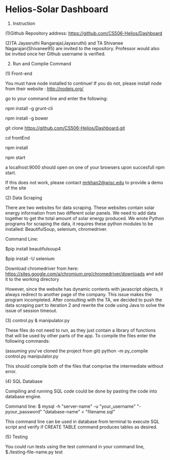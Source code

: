# Helios-Solar Dashboard

1. Instruction

(1)Github Repository address: https://github.com/CS506-Helios/Dashboard

(2)TA Jayasruthi Rangaraja(Jayasruthi) and TA Shivanee Nagarajan(Shivanee95) are invited to the repository. Professor would also be invited once her Github username is verified.

2. Run and Complie Command

(1) Front-end

You must have node installed to continue! If you do not, please install node from their website : http://nodejs.org/


go to your command line and enter the following:


npm install -g grunt-cli

npm install -g bower

git clone https://github.com/CS506-Helios/Dashboard.git

cd frontEnd

npm install

npm start

a localhost:9000 should open on one of your browsers upon succesfull npm start.


If this does not work, please contact mrkhan2@wisc.edu to provide a demo of the site


(2) Data Scraping

There are two websites for data scraping. These websites contain solar energy information from two different solar panels. 
We need to add data together to get the total amount of solar energy produced. 
We wrote Python programs for scraping the data, it requires these python modules to be installed: BeautifulSoup, selenium, chromedriver.

Command Line: 

$pip install beautifulsoup4

$pip install -U selenium

Download chromedriver from here: https://sites.google.com/a/chromium.org/chromedriver/downloads
and add it to the working directory

However, since the website has dynamic contents with javascript objects, it always redirect to another page of the company. This issue makes the program incompleted. After consulting with the TA, we decided to push the data scraping part to iteration 2 and rewrite the code using Java to solve the issue of session timeout.


(3) control.py & manipulator.py 

These files do not need to run, as they just contain a library of functions that will be used by other parts of the app. To compile the files enter the following commands:

(assuming you've cloned the project from git)
python -m py_compile control.py manipulator.py 

This should compile both of the files that comprise the intermediate without error.



(4) SQL Database

Compiling and running SQL code could be done by pasting the code into database engine.

Command line: $ mysql -h "server-name" -u "your_username" "-pyour_password" "database-name" < "filename.sql"

This command line can be used in database from terminal to execute SQL script and verify if CREATE TABLE command produces tables as desired.



(5) Testing

You could run tests using the test command in your command line,
$./testing-file-name.py test

